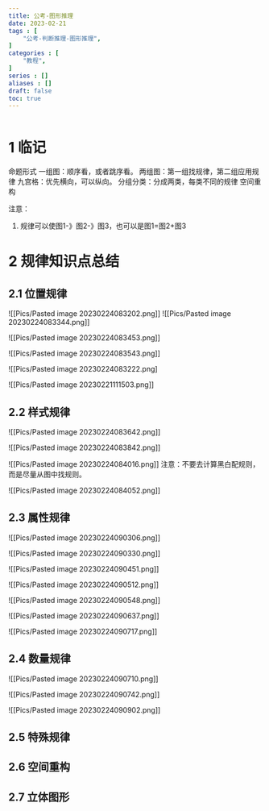 ```yaml
---
title: 公考-图形推理
date: 2023-02-21
tags : [
	"公考-判断推理-图形推理",
]
categories : [
	"教程",
]
series : []
aliases : []
draft: false
toc: true
---
```



```toc
```





# 1 临记

命题形式
一组图：顺序看，或者跳序看。
两组图：第一组找规律，第二组应用规律
九宫格：优先横向，可以纵向。
分组分类：分成两类，每类不同的规律
空间重构

注意：
1. 规律可以使图1-》图2-》图3，也可以是图1=图2+图3

# 2 规律知识点总结

## 2.1 位置规律
![[Pics/Pasted image 20230224083202.png]]
![[Pics/Pasted image 20230224083344.png]]

![[Pics/Pasted image 20230224083453.png]]

![[Pics/Pasted image 20230224083543.png]]



![[Pics/Pasted image 20230224083222.png]

![[Pics/Pasted image 20230221111503.png]]

## 2.2 样式规律

![[Pics/Pasted image 20230224083642.png]]

![[Pics/Pasted image 20230224083842.png]]

![[Pics/Pasted image 20230224084016.png]]
注意：不要去计算黑白配规则，而是尽量从图中找规则。

![[Pics/Pasted image 20230224084052.png]]


## 2.3 属性规律

![[Pics/Pasted image 20230224090306.png]]

![[Pics/Pasted image 20230224090330.png]]

![[Pics/Pasted image 20230224090451.png]]

![[Pics/Pasted image 20230224090512.png]]

![[Pics/Pasted image 20230224090548.png]]

![[Pics/Pasted image 20230224090637.png]]

![[Pics/Pasted image 20230224090717.png]]


## 2.4 数量规律
![[Pics/Pasted image 20230224090710.png]]

![[Pics/Pasted image 20230224090742.png]]

![[Pics/Pasted image 20230224090902.png]]



## 2.5 特殊规律

## 2.6 空间重构

## 2.7 立体图形